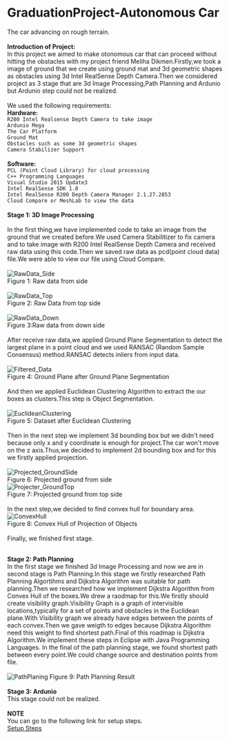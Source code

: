 # GraduationProject-Autonomous Car</br>
The car advancing on rough terrain.</br></br>
**Introduction of Project:**</br>
In this project we aimed to make otonomous car that can proceed without hitting the obstacles with my project friend Meliha Dikmen.Firstly,we took a image of ground that we create using ground mat and 3d geometric shapes as obstacles using 3d Intel RealSense Depth Camera.Then we considered project as 3 stage that are 3d Image Processing,Path Planning and Ardunio but Ardunio step could not be realized.
</br></br>
We used the following requirements:</br>
                                                                      **Hardware:**<br>
                                                               `R200 Intel Realsense Depth Camera to take image`</br>
                                                               `Ardunio Mega`</br>
                                                               `The Car Platform`</br>
                                                               `Ground Mat`</br>
                                                               `Obstacles such as some 3d geometric shapes`</br>
                                                               `Camera Stabilizer Support`</br></br>
                                                                      **Software:**</br>
                                                               `PCL (Point Cloud Library) for cloud processing`</br>
                                                               `C++ Programming Languages`</br>
                                                               `Visual Studio 2015 Update3`</br>
                                                               `Intel RealSense SDK 1.0`</br>
                                                               `Intel RealSense R200 Depth Camera Manager 2.1.27.2853`</br>
                                                               `Cloud Compare or MeshLab to view the data`</br></br>
**Stage 1: 3D Image Processing**</br><br>
In the first thing,we have implemented code to take an image from the ground that we created before.We used Camera Stabilitizer to fix camera and to take image with R200 Intel RealSense Depth Camera and received raw data using this code.Then we saved raw data as pcd(point cloud data) file.We were able to view our file using Cloud Compare. </br></br>
![RawData_Side](https://github.com/busragol/GraduationProject/blob/master/Images/RawData_Side.PNG)</br>
Figure 1: Raw data from side</br></br>
![RawData_Top](https://github.com/busragol/GraduationProject/blob/master/Images/rawdata_Top.PNG)</br>
Figure 2: Raw Data from top side</br></br>
![RawData_Down](https://github.com/busragol/GraduationProject/blob/master/Images/RawData_Down.PNG)</br>
Figure 3:Raw data from down side</br></br>
After receive raw data,we applied Ground Plane Segmentation to detect the largest plane in a point cloud and we used RANSAC (Random Sample Consensus) method.RANSAC detects inliers from input data.</br></br>
![Filtered_Data](https://github.com/busragol/GraduationProject/blob/master/Images/Filtered_Data.PNG)</br>
Figure 4: Ground Plane after Ground Plane Segmentation</br></br>
And then we applied Euclidean Clustering Algorithm to extract the our boxes as clusters.This step is Object Segmentation.</br></br>
![EuclideanClustering](https://github.com/busragol/GraduationProject/blob/master/Images/EuclideanClustering.PNG)</br>
Figure 5: Dataset after Euclidean Clustering</br></br>
Then in the next step we implement 3d bounding box but we didn't need because only x and y coordinate is enough for project.The car won't move on the z axis.Thus,we decided to implement 2d bounding box and for this we firstly applied projection. </br></br>
![Projected_GroundSide](https://github.com/busragol/GraduationProject/blob/master/Images/Projected_GroundSide.PNG)</br>
Figure 6: Projected ground from side</br>
![Projecter_GroundTop](https://github.com/busragol/GraduationProject/blob/master/Images/Projected_CloudTop.PNG)</br>
Figure 7: Projected ground from top side</br></br>
In the next step,we decided to find convex hull for boundary area.</br>
![ConvexHull](https://github.com/busragol/GraduationProject/blob/master/Images/ConvexHull.PNG)</br>
Figure 8: Convex Hull of Projection of Objects</br></br>
Finally, we finished first stage.</br></br>

**Stage 2: Path Planning**</br>
In the first stage we finished 3d Image Processing and now we are in second stage is Path Planning.In this stage we firstly researched Path Planning Algortihms and Dijkstra Algorithm was suitable for path planning.Then we researched how we implement Dijkstra Algorithm from Convex Hull of the boxes.We drew a raodmap for this.We firstly should create visibility graph.Visibility Graph is a graph of intervisible locations,typically for a set of points and obstacles in the Euclidean plane.With Visibility graph we already have edges between the points of each convex.Then we gave weigth to edges because Dijkstra Algorithm need this weight to find shortest path.Final of this roadmap is Dijkstra Algorithm.We implement these steps in Eclipse with Java Programming Languages.
In the final of the path planning stage, we found shortest path between every point.We could change source and destination points from file.</br></br>
![PathPlaning](https://github.com/busragol/GraduationProject/blob/master/Images/PathPlaning.PNG)
Figure 9: Path Planning Result</br></br>
**Stage 3: Ardunio**</br>
This stage could not be realized.
</br></br>
**NOTE**</br>
You can go to the following link for setup steps.</br>
[Setup Steps](https://coderxx.blogspot.com/2020/03/image-processing-goruntu-isleme.html)

